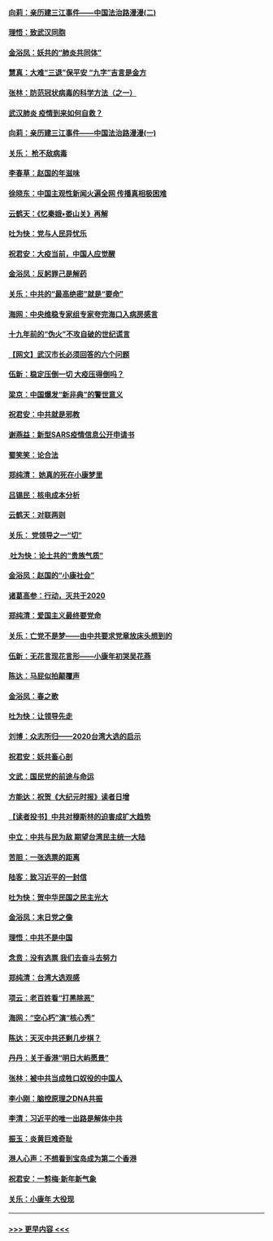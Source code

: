 #### [向莉：亲历建三江事件——中国法治路漫漫(二)](../pages/nsc993/n11829102.md?t=01302031) 
#### [理悟：致武汉同胞](../pages/nsc993/n11831522.md?t=01302031) 
#### [金浴凤：妖共的“肺炎共同体”](../pages/nsc993/n11829448.md?t=01302031) 
#### [慧真：大难“三退”保平安 “九字”吉言是金方](../pages/nsc993/n11829501.md?t=01302031) 
#### [张林：防范冠状病毒的科学方法（之一）](../pages/nsc993/n11828618.md?t=01302031) 
#### [武汉肺炎 疫情到来如何自救？](../pages/nsc993/n11827632.md?t=01302031) 
#### [向莉：亲历建三江事件——中国法治路漫漫(一)](../pages/nsc993/n11827190.md?t=01302031) 
#### [关乐： 枪不敌病毒](../pages/nsc993/n11826746.md?t=01302031) 
#### [李春草：赵国的年滋味](../pages/nsc993/n11826321.md?t=01302031) 
#### [徐晓东：中国主观性新闻火遍全网 传播真相极困难](../pages/nsc993/n11826508.md?t=01302031) 
#### [云鹤天：《忆秦娥▪娄山关》再解](../pages/nsc993/n11824682.md?t=01302031) 
#### [吐为快：党与人民异忧乐](../pages/nsc993/n11824660.md?t=01302031) 
#### [祝君安：大疫当前，中国人应觉醒](../pages/nsc993/n11821946.md?t=01302031) 
#### [金浴凤：反躬罪己是解药](../pages/nsc993/n11820280.md?t=01302031) 
#### [关乐：中共的“最高绝密”就是“要命”](../pages/nsc993/n11816946.md?t=01302031) 
#### [海网：中央维稳专家组专家夸完海口入病房感言](../pages/nsc993/n11815138.md?t=01302031) 
#### [十九年前的“伪火”不攻自破的世纪谎言](../pages/nsc993/n11813238.md?t=01302031) 
#### [【网文】武汉市长必须回答的六个问题](../pages/nsc993/n11813848.md?t=01302031) 
#### [伍新：稳定压倒一切 大疫压得倒吗？](../pages/nsc993/n11812634.md?t=01302031) 
#### [梁京：中国爆发“新非典”的警世意义](../pages/nsc993/n11812554.md?t=01302031) 
#### [祝君安：中共就是邪教](../pages/nsc993/n11812431.md?t=01302031) 
#### [谢燕益：新型SARS疫情信息公开申请书](../pages/nsc993/n11808840.md?t=01302031) 
#### [蜀笑笑：论合法](../pages/nsc993/n11808064.md?t=01302031) 
#### [郑纯清： 她真的死在小康梦里](../pages/nsc993/n11806623.md?t=01302031) 
#### [吕锡民：核电成本分析](../pages/nsc993/n11806284.md?t=01302031) 
#### [云鹤天：对联两则](../pages/nsc993/n11805957.md?t=01302031) 
#### [关乐： 党领导之一“切”](../pages/nsc993/n11804505.md?t=01302031) 
#### [ 吐为快：论土共的“贵族气质”](../pages/nsc993/n11804490.md?t=01302031) 
#### [金浴凤：赵国的“小康社会”](../pages/nsc993/n11804452.md?t=01302031) 
#### [诸葛高参：行动，灭共于2020](../pages/nsc993/n11804120.md?t=01302031) 
#### [郑纯清：爱国主义最终要党命](../pages/nsc993/n11802197.md?t=01302031) 
#### [关乐：亡党不是梦——由中共要求党章放床头想到的](../pages/nsc993/n11802156.md?t=01302031) 
#### [伍新：无花言现花言形——小康年初哭吴花燕](../pages/nsc993/n11800044.md?t=01302031) 
#### [陈达：马屁似拍颠覆声](../pages/nsc993/n11800010.md?t=01302031) 
#### [金浴凤：春之歌](../pages/nsc993/n11797687.md?t=01302031) 
#### [吐为快：让领导先走](../pages/nsc993/n11797512.md?t=01302031) 
#### [刘博：众志所归——2020台湾大选的启示](../pages/nsc993/n11796878.md?t=01302031) 
#### [祝君安：妖共畜心剖](../pages/nsc993/n11794273.md?t=01302031) 
#### [文武：国民党的前途与命运](../pages/nsc993/n11794198.md?t=01302031) 
#### [方能达：祝贺《大纪元时报》读者日增](../pages/nsc993/n11793807.md?t=01302031) 
#### [【读者投书】中共对穆斯林的迫害成扩大趋势](../pages/nsc993/n11791371.md?t=01302031) 
#### [中立：中共与民为敌 期望台湾民主统一大陆](../pages/nsc993/n11790392.md?t=01302031) 
#### [苦胆：一张选票的距离](../pages/nsc993/n11788914.md?t=01302031) 
#### [陆客：致习近平的一封信](../pages/nsc993/n11788867.md?t=01302031) 
#### [吐为快：贺中华民国之民主光大](../pages/nsc993/n11788618.md?t=01302031) 
#### [金浴凤：末日党之像](../pages/nsc993/n11787475.md?t=01302031) 
#### [理悟：中共不是中国](../pages/nsc993/n11787463.md?t=01302031) 
#### [念贲：没有选票  我们去奋斗去努力](../pages/nsc993/n11787398.md?t=01302031) 
#### [郑纯清：台湾大选观感](../pages/nsc993/n11786210.md?t=01302031) 
#### [项云：老百姓看“打黑除恶”](../pages/nsc993/n11785398.md?t=01302031) 
#### [海网：“空心朽”演“核心秀”](../pages/nsc993/n11783874.md?t=01302031) 
#### [陈达：天灭中共还剩几步棋？](../pages/nsc993/n11783719.md?t=01302031) 
#### [丹丹：关于香港“明日大屿愿景”](../pages/nsc993/n11783273.md?t=01302031) 
#### [张林：被中共当成牲口奴役的中国人](../pages/nsc993/n11782397.md?t=01302031) 
#### [李小刚：脑控原理之DNA共振](../pages/nsc993/n11780962.md?t=01302031) 
#### [李清：习近平的唯一出路是解体中共](../pages/nsc993/n11780866.md?t=01302031) 
#### [振玉：炎黄巨难奇耻](../pages/nsc993/n11779632.md?t=01302031) 
#### [港人心声：不想看到宝岛成为第二个香港](../pages/nsc993/n11778817.md?t=01302031) 
#### [祝君安：一剪梅‧新年新气象](../pages/nsc993/n11776340.md?t=01302031) 
#### [关乐：小康年 大役现](../pages/nsc993/n11774213.md?t=01302031) 

----
#### [ >>> 更早内容 <<< ](../indexes/nsc993-earlier.md)
